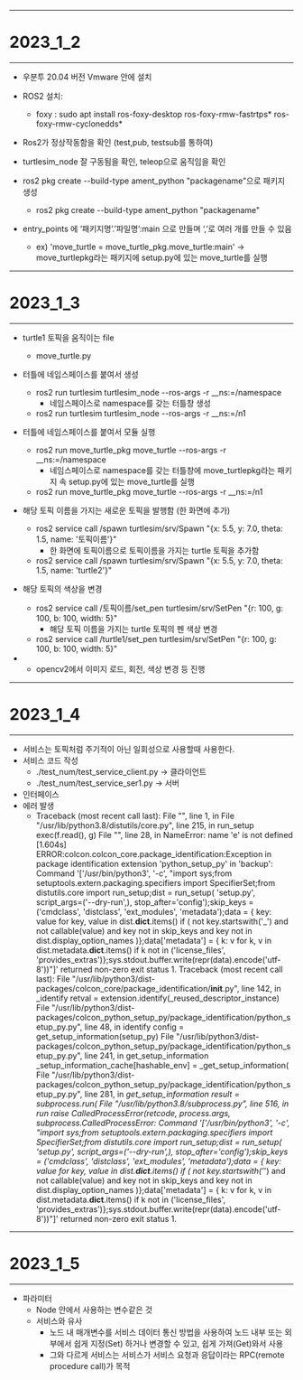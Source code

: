 - - -
# 2023_1_2
- - -
* 우분투 20.04 버전 Vmware 안에 설치

* ROS2 설치:
	* foxy : sudo apt install ros-foxy-desktop ros-foxy-rmw-fastrtps* ros-foxy-rmw-cyclonedds*

* Ros2가 정상작동함을 확인 (test,pub, testsub를 통하여)

* turtlesim_node 잘 구동됨을 확인,  teleop으로 움직임을 확인

* ros2 pkg create --build-type ament_python "packagename"으로 패키지 생성
	* ros2 pkg create --build-type ament_python "packagename"

* entry_points 에 ‘패키지명’.’파일명’:main 으로 만들며 ‘,’로 여러 개를 만들 수 있음
	* ex) 'move_turtle = move_turtle_pkg.move_turtle:main' -> move_turtlepkg라는 패키지에 setup.py에 있는 move_turtle를 실행
---
# 2023_1_3
---
* turtle1 토픽을 움직이는 file
	* move_turtle.py

* 터틀에 네임스페이스를 붙여서 생성
	* ros2 run turtlesim turtlesim_node --ros-args -r __ns:=/namespace
		* 네임스페이스로 namespace를 갖는 터틀창 생성
	* ros2 run turtlesim turtlesim_node --ros-args -r __ns:=/n1

* 터틀에 네임스페이스를 붙여서 모듈 실행
	* ros2 run move_turtle_pkg move_turtle --ros-args -r __ns:=/namespace
		* 네임스페이스로 namespace를 갖는 터틀창에 move_turtlepkg라는 패키지 속 setup.py에 있는 move_turtle를 실행
	* ros2 run move_turtle_pkg move_turtle --ros-args -r __ns:=/n1

* 해당 토픽 이름을 가지는 새로운 토픽을 발행함 (한 화면에 추가)
	* ros2 service call /spawn turtlesim/srv/Spawn "{x: 5.5, y: 7.0, theta: 1.5, name: '토픽이름'}"
		* 한 화면에 토픽이름으로 토픽이름을 가지는 turtle 토픽을 추가함
	* ros2 service call /spawn turtlesim/srv/Spawn "{x: 5.5, y: 7.0, theta: 1.5, name: 'turtle2'}"

* 해당 토픽의 색상을 변경
	* ros2 service call /토픽이름/set_pen turtlesim/srv/SetPen "{r: 100, g: 100, b: 100, width: 5}"
		* 해당 토픽 이름을 가지는 turtle 토픽의 펜 색상 변경
	* ros2 service call /turtle1/set_pen turtlesim/srv/SetPen "{r: 100, g: 100, b: 100, width: 5}"

* + opencv2에서 이미지 로드, 회전, 색상 변경 등 진행
---
# 2023_1_4
---
* 서비스는 토픽처럼 주기적이 아닌 일회성으로 사용할때 사용한다.
* 서비스 코드 작성
	* ./test_num/test_service_client.py -> 클라이언트
	* ./test_num/test_service_ser1.py -> 서버
* 인터페이스
* 에러 발생
	* Traceback (most recent call last):
		File "<string>", line 1, in <module>
		File "/usr/lib/python3.8/distutils/core.py", line 215, in run_setup
			exec(f.read(), g)
		File "<string>", line 28, in <module>
	NameError: name 'e' is not defined
	[1.604s] ERROR:colcon.colcon_core.package_identification:Exception in package identification extension 'python_setup_py' in 'backup': Command '['/usr/bin/python3', '-c', "import sys;from setuptools.extern.packaging.specifiers import SpecifierSet;from distutils.core import run_setup;dist = run_setup(    'setup.py', script_args=('--dry-run',), stop_after='config');skip_keys = ('cmdclass', 'distclass', 'ext_modules', 'metadata');data = {    key: value for key, value in dist.__dict__.items()     if (        not key.startswith('_') and         not callable(value) and         key not in skip_keys and         key not in dist.display_option_names    )};data['metadata'] = {    k: v for k, v in dist.metadata.__dict__.items()     if k not in ('license_files', 'provides_extras')};sys.stdout.buffer.write(repr(data).encode('utf-8'))"]' returned non-zero exit status 1.
	Traceback (most recent call last):
		File "/usr/lib/python3/dist-packages/colcon_core/package_identification/__init__.py", line 142, in _identify
			retval = extension.identify(_reused_descriptor_instance)
		File "/usr/lib/python3/dist-packages/colcon_python_setup_py/package_identification/python_setup_py.py", line 48, in identify
			config = get_setup_information(setup_py)
		File "/usr/lib/python3/dist-packages/colcon_python_setup_py/package_identification/python_setup_py.py", line 241, in get_setup_information
			_setup_information_cache[hashable_env] = _get_setup_information(
		File "/usr/lib/python3/dist-packages/colcon_python_setup_py/package_identification/python_setup_py.py", line 281, in _get_setup_information
			result = subprocess.run(
		File "/usr/lib/python3.8/subprocess.py", line 516, in run
			raise CalledProcessError(retcode, process.args,
	subprocess.CalledProcessError: Command '['/usr/bin/python3', '-c', "import sys;from setuptools.extern.packaging.specifiers import SpecifierSet;from distutils.core import run_setup;dist = run_setup(    'setup.py', script_args=('--dry-run',), stop_after='config');skip_keys = ('cmdclass', 'distclass', 'ext_modules', 'metadata');data = {    key: value for key, value in dist.__dict__.items()     if (        not key.startswith('_') and         not callable(value) and         key not in skip_keys and         key not in dist.display_option_names    )};data['metadata'] = {    k: v for k, v in dist.metadata.__dict__.items()     if k not in ('license_files', 'provides_extras')};sys.stdout.buffer.write(repr(data).encode('utf-8'))"]' returned non-zero exit status 1.
---
# 2023_1_5
---
* 파라미터
	* Node 안에서 사용하는 변수같은 것
	* 서비스와 유사
		* 노드 내 매개변수를 서비스 데이터 통신 방법을 사용하여 노드 내부 또는 외부에서 쉽게 지정(Set) 하거나 변경할 수 있고, 쉽게 가져(Get)와서 사용
		* 그와 다르게 서비스는 서비스가 서비스 요청과 응답이라는 RPC(remote procedure call)가 목적
